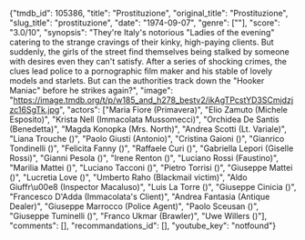 {"tmdb_id": 105386, "title": "Prostituzione", "original_title": "Prostituzione", "slug_title": "prostituzione", "date": "1974-09-07", "genre": [""], "score": "3.0/10", "synopsis": "They're Italy's notorious \"Ladies of the evening\" catering to the strange cravings of their kinky, high-paying clients. But suddenly, the girls of the street find themselves being stalked by someone with desires even they can't satisfy. After a series of shocking crimes, the clues lead police to a pornographic film maker and his stable of lovely models and starlets. But can the authorities track down the \"Hooker Maniac\" before he strikes again?", "image": "https://image.tmdb.org/t/p/w185_and_h278_bestv2/ikAgTPcstYD3SCmjdzjzc16SgTk.jpg", "actors": ["Maria Fiore (Primavera)", "Elio Zamuto (Michele Esposito)", "Krista Nell (Immacolata Mussomecci)", "Orchidea De Santis (Benedetta)", "Magda Konopka (Mrs. North)", "Andrea Scotti (Lt. Variale)", "Liana Trouche ()", "Paolo Giusti (Antonio)", "Cristina Gaioni ()", "Gianrico Tondinelli ()", "Felicita Fanny ()", "Raffaele Curi ()", "Gabriella Lepori (Giselle Rossi)", "Gianni Pesola ()", "Irene Renton ()", "Luciano Rossi (Faustino)", "Marilia Mattei ()", "Luciano Tacconi ()", "Pietro Torrisi ()", "Giuseppe Mattei ()", "Lucretia Love ()", "Umberto Raho (Blackmail victim)", "Aldo Giuffr\u00e8 (Inspector Macaluso)", "Luis La Torre ()", "Giuseppe Cinicia ()", "Francesco D'Adda (Immacolata's Client)", "Andrea Fantasia (Antique Dealer)", "Giuseppe Marrocco (Police Agent)", "Paolo Sceusan ()", "Giuseppe Tuminelli ()", "Franco Ukmar (Brawler)", "Uwe Willers ()"], "comments": [], "recommandations_id": [], "youtube_key": "notfound"}